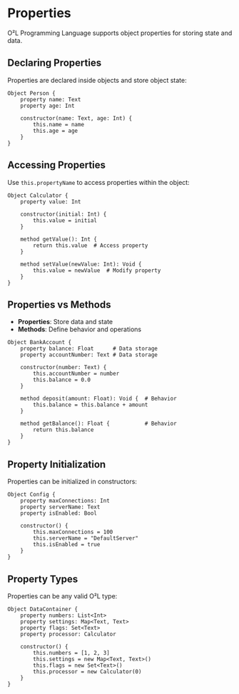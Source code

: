 # Properties

O²L Programming Language supports object properties for storing state and data.

## Declaring Properties

Properties are declared inside objects and store object state:

```obq
Object Person {
    property name: Text
    property age: Int
    
    constructor(name: Text, age: Int) {
        this.name = name
        this.age = age
    }
}
```

## Accessing Properties

Use `this.propertyName` to access properties within the object:

```obq
Object Calculator {
    property value: Int
    
    constructor(initial: Int) {
        this.value = initial
    }
    
    method getValue(): Int {
        return this.value  # Access property
    }
    
    method setValue(newValue: Int): Void {
        this.value = newValue  # Modify property
    }
}
```

## Properties vs Methods

- **Properties**: Store data and state
- **Methods**: Define behavior and operations

```obq
Object BankAccount {
    property balance: Float      # Data storage
    property accountNumber: Text # Data storage
    
    constructor(number: Text) {
        this.accountNumber = number
        this.balance = 0.0
    }
    
    method deposit(amount: Float): Void {  # Behavior
        this.balance = this.balance + amount
    }
    
    method getBalance(): Float {           # Behavior
        return this.balance
    }
}
```

## Property Initialization

Properties can be initialized in constructors:

```obq
Object Config {
    property maxConnections: Int
    property serverName: Text
    property isEnabled: Bool
    
    constructor() {
        this.maxConnections = 100
        this.serverName = "DefaultServer"
        this.isEnabled = true
    }
}
```

## Property Types

Properties can be any valid O²L type:

```obq
Object DataContainer {
    property numbers: List<Int>
    property settings: Map<Text, Text>
    property flags: Set<Text>
    property processor: Calculator
    
    constructor() {
        this.numbers = [1, 2, 3]
        this.settings = new Map<Text, Text>()
        this.flags = new Set<Text>()
        this.processor = new Calculator(0)
    }
}
```
